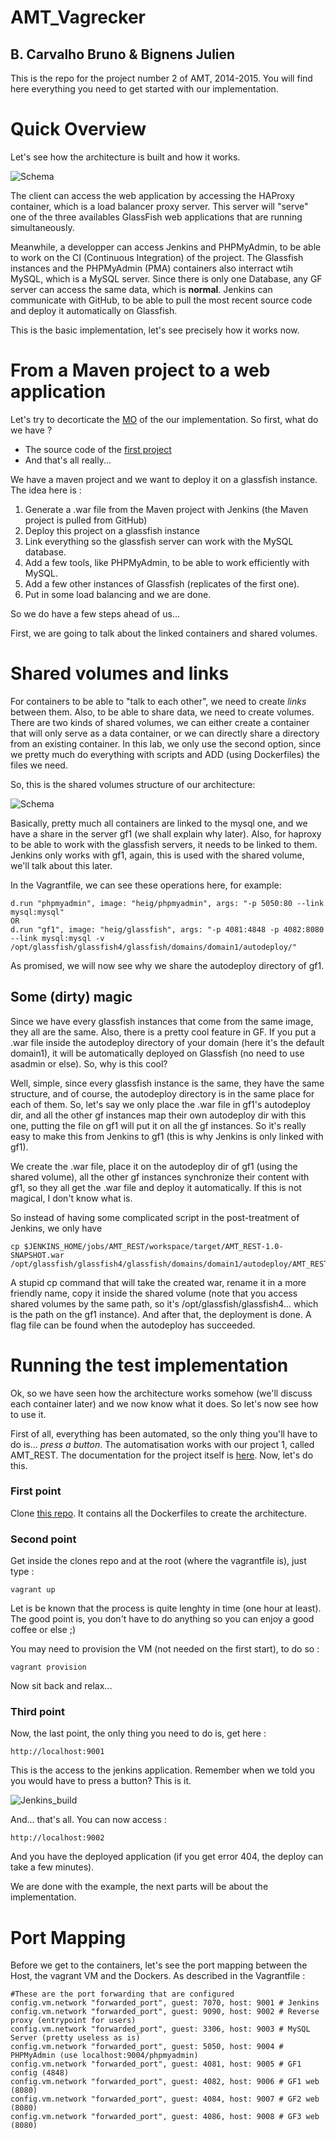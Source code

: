 AMT_Vagrecker
=============
## B. Carvalho Bruno & Bignens Julien  ##

This is the repo for the project number 2 of AMT, 2014-2015. You will find here everything you need to get started with our implementation.

# Quick Overview #

Let's see how the architecture is built and how it works.

![Schema](./images/schema_fonctionnement.png "First Aspect")

The client can access the web application by accessing the HAProxy container, which is a load balancer proxy server. This server will "serve" one of the three availables GlassFish web applications that are running simultaneously.

Meanwhile, a developper can access Jenkins and PHPMyAdmin, to be able to work on the CI (Continuous Integration) of the project. The Glassfish instances and the PHPMyAdmin (PMA) containers also interract wtih MySQL, which is a MySQL server. Since there is only one Database, any GF server can access the same data, which is **normal**. Jenkins can communicate with GitHub, to be able to pull the most recent source code and deploy it automatically on Glassfish.

This is the basic implementation, let's see precisely how it works now.

# From a Maven project to a web application #

Let's try to decorticate the [MO](http://en.wikipedia.org/wiki/Modus_operandi) of the our implementation. So first, what do we have ?

- The source code of the [first project](https://github.com/bbcnt/AMT_REST) 
- And that's all really...

We have a maven project and we want to deploy it on a glassfish instance. The idea here is :

1. Generate a .war file from the Maven project with Jenkins (the Maven project is pulled from GitHub)
2. Deploy this project on a glassfish instance
3. Link everything so the glassfish server can work with the MySQL database.
4. Add a few tools, like PHPMyAdmin, to be able to work efficiently with MySQL.
5. Add a few other instances of Glassfish (replicates of the first one).
6. Put in some load balancing and we are done.

So we do have a few steps ahead of us...

First, we are going to talk about the linked containers and shared volumes.

# Shared volumes and links #

For containers to be able to "talk to each other", we need to create *links* between them. Also, to be able to share data, we need to create volumes. There are two kinds of shared volumes, we can either create a container that will only serve as a data container, or we can directly share a directory from an existing container. In this lab, we only use the second option, since we pretty much do everything with scripts and ADD (using Dockerfiles) the files we need. 

So, this is the shared volumes structure of our architecture:

![Schema](./images/schema_volumes.png "First Aspect")

Basically, pretty much all containers are linked to the mysql one, and we have a share in the server gf1 (we shall explain why later). Also, for haproxy to be able to work with the glassfish servers, it needs to be linked to them. Jenkins only works with gf1, again, this is used with the shared volume, we'll talk about this later.

In the Vagrantfile, we can see these operations here, for example: 

	d.run "phpmyadmin", image: "heig/phpmyadmin", args: "-p 5050:80 --link mysql:mysql"
	OR
	d.run "gf1", image: "heig/glassfish", args: "-p 4081:4848 -p 4082:8080 --link mysql:mysql -v /opt/glassfish/glassfish4/glassfish/domains/domain1/autodeploy/"

As promised, we will now see why we share the autodeploy directory of gf1.

## Some (dirty) magic ##

Since we have every glassfish instances that come from the same image, they all are the same. Also, there is a pretty cool feature in GF. If you put a .war file inside the autodeploy directory of your domain (here it's the default domain1), it will be automatically deployed on Glassfish (no need to use asadmin or else). So, why is this cool? 

Well, simple, since every glassfish instance is the same, they have the same structure, and of course, the autodeploy directory is in the same place for each of them. So, let's say we only place the .war file in gf1's autodeploy dir, and all the other gf instances map their own autodeploy dir with this one, putting the file on gf1 will put it on all the gf instances. So it's really easy to make this from Jenkins to gf1 (this is why Jenkins is only linked with gf1).

We create the .war file, place it on the autodeploy dir of gf1 (using the shared volume), all the other gf instances synchronize their content with gf1, so they all get the .war file and deploy it automatically. If this is not magical, I don't know what is.

So instead of having some complicated script in the post-treatment of Jenkins, we only have 

	cp $JENKINS_HOME/jobs/AMT_REST/workspace/target/AMT_REST-1.0-SNAPSHOT.war /opt/glassfish/glassfish4/glassfish/domains/domain1/autodeploy/AMT_REST.war

A stupid cp command that will take the created war, rename it in a more friendly name, copy it inside the shared volume (note that you access shared volumes by the same path, so it's /opt/glassfish/glassfish4... which is the path on the gf1 instance). And after that, the deployment is done. A flag file can be found when the autodeploy has succeeded.

# Running the test implementation #

Ok, so we have seen how the architecture works somehow (we'll discuss each container later) and we now know what it does. So let's now see how to use it.

First of all, everything has been automated, so the only thing you'll have to do is... *press a button*. The automatisation works with our project 1, called AMT_REST. The documentation for the project itself is [here](https://github.com/bbcnt/AMT_REST). Now, let's do this.

### First point ###

Clone [this repo](https://github.com/bbcnt/AMT_Vagrecker). It contains all the Dockerfiles to create the architecture. 

### Second point ###

Get inside the clones repo and at the root (where the vagrantfile is), just type :

	vagrant up

Let is be known that the process is quite lenghty in time (one hour at least). The good point is, you don't have to do anything so you can enjoy a good coffee or else ;)

You may need to provision the VM (not needed on the first start), to do so :

	vagrant provision

Now sit back and relax...

### Third point ###

Now, the last point, the only thing you need to do is, get here :

	http://localhost:9001

This is the access to the jenkins application. Remember when we told you you would have to press a button? This is it.

![Jenkins_build](./images/jenkins_build.png "First Aspect")

And... that's all. You can now access :

	http://localhost:9002

And you have the deployed application (if you get error 404, the deploy can take a few minutes).

We are done with the example, the next parts will be about the implementation.

# Port Mapping #

Before we get to the containers, let's see the port mapping between the Host, the vagrant VM and the Dockers. As described in the Vagrantfile :

    #These are the port forwarding that are configured
	config.vm.network "forwarded_port", guest: 7070, host: 9001 # Jenkins
	config.vm.network "forwarded_port", guest: 9090, host: 9002 # Reverse proxy (entrypoint for users)
	config.vm.network "forwarded_port", guest: 3306, host: 9003 # MySQL Server (pretty useless as is)
	config.vm.network "forwarded_port", guest: 5050, host: 9004 # PHPMyAdmin (use localhost:9004/phpmyadmin)
	config.vm.network "forwarded_port", guest: 4081, host: 9005 # GF1 config (4848)
    config.vm.network "forwarded_port", guest: 4082, host: 9006 # GF1 web (8080)
    config.vm.network "forwarded_port", guest: 4084, host: 9007 # GF2 web (8080)
    config.vm.network "forwarded_port", guest: 4086, host: 9008 # GF3 web (8080)

